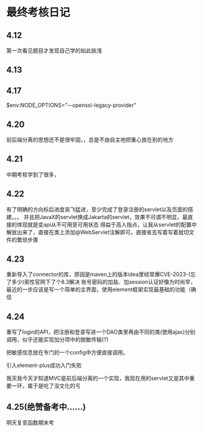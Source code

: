 # 最终考核日记

## 4.12

第一次看见题目才发现自己学的如此肤浅

## 4.13



## 4.17

$env:NODE_OPTIONS="--openssl-legacy-provider"

## 4.20

前后端分离的思想还不是很牢固，，总是不由自主地把重心放在别的地方

## 4.21

中期考核学到了很多，

## 4.22

有了明确的方向标后进度突飞猛进，至少完成了登录注册的servlet以及页面的搭建。。。
并且把JavaX的servlet换成Jakarta的servlet，效果不可谓不明显，最直接的体现就是变api从不可用至可用状态
得益于高人指点，让我从servlet的配置中解放出来了，直接在类上添加@WebServlet注解即可。直接省去写着写着就切文件的繁琐步骤

## 4.23

重新导入了connector的库，原因是maven上的版本idea里经常爆CVE-2023-(忘了多少)索性官网下了个8.3解决
账号密码的加盐、加session认证好像为时尚早，最近的一步应该是写一个简单的主界面，使用element框架实现最基础的功能（确信

## 4.24

重写了login的API，把注册和登录写进一个DAO类里再由不同的类(使用ajax)分别调用，似乎还能实现加分项中的脱敏传输(?)

把敏感信息放在专门的一个config中方便直接调用。

引入element-plus成功入门失败

我天我今天才知道MVC是前后端分离的一个实现，我现在用的servlet又是其中重要一环，属于是吃了没文化的亏

## 4.25(绝赞备考中……)

明天复变函数期末考